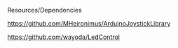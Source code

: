 Resources/Dependencies

https://github.com/MHeironimus/ArduinoJoystickLibrary

https://github.com/wayoda/LedControl



